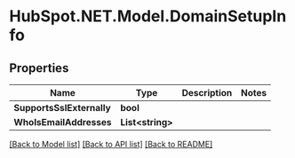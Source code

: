 # HubSpot.NET.Model.DomainSetupInfo

## Properties

Name | Type | Description | Notes
------------ | ------------- | ------------- | -------------
**SupportsSslExternally** | **bool** |  | 
**WhoIsEmailAddresses** | **List&lt;string&gt;** |  | 

[[Back to Model list]](../README.md#documentation-for-models) [[Back to API list]](../README.md#documentation-for-api-endpoints) [[Back to README]](../README.md)

